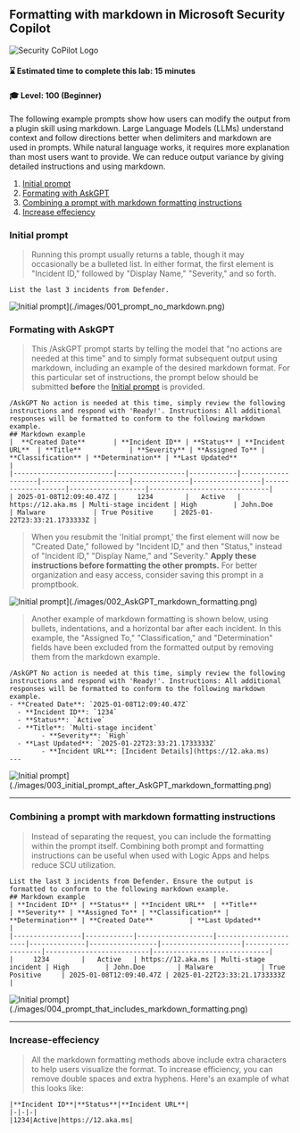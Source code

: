 ## Formatting with markdown in Microsoft Security Copilot

![Security CoPilot Logo](https://github.com/Azure/Copilot-For-Security/blob/main/Images/ic_fluent_copilot_64_64%402x.png)

#### ⌛ Estimated time to complete this lab: 15 minutes
#### 🎓 Level: 100 (Beginner)

The following example prompts show how users can modify the output from a plugin skill using markdown. Large Language Models (LLMs) understand context and follow directions better when delimiters and markdown are used in prompts. While natural language works, it requires more explanation than most users want to provide. We can reduce output variance by giving detailed instructions and using markdown.

1. [Initial prompt](#initial-prompt)
2. [Formating with AskGPT](#formating-with-askgpt)
3. [Combining a prompt with markdown formatting instructions](##combining-a-prompt-with-markdown-formatting-instructions)
4. [Increase effeciency](#increase-effeciency)

###  Initial prompt

> Running this prompt usually returns a table, though it may occasionally be a bulleted list. In either format, the first element is "Incident ID," followed by "Display Name," "Severity," and so forth.
```
List the last 3 incidents from Defender.
```
![Initial prompt](./images/001_prompt_no_markdown.png)](./images/001_prompt_no_markdown.png)

### Formating with AskGPT

> This /AskGPT prompt starts by telling the model that "no actions are needed at this time" and to simply format subsequent output using markdown, including an example of the desired markdown format. For this particular set of instructions, the prompt below should be submitted **before** the [Initial prompt](#initial-prompt) is provided.
```
/AskGPT No action is needed at this time, simply review the following instructions and respond with 'Ready!'. Instructions: All additional responses will be formatted to conform to the following markdown example.
## Markdown example
|  **Created Date**       | **Incident ID** | **Status** | **Incident URL**  | **Title**            | **Severity** | **Assigned To** | **Classification** | **Determination** | **Last Updated**             | 
|-------------------------|-----------------|------------|-------------------|----------------------|--------------|-----------------|--------------------|-------------------|------------------------------| 
| 2025-01-08T12:09:40.47Z |     1234        |   Active   | https://12.aka.ms | Multi-stage incident | High         | John.Doe        | Malware            | True Positive     | 2025-01-22T23:33:21.1733333Z |
```
> When you resubmit the 'Initial prompt,' the first element will now be "Created Date," followed by "Incident ID," and then "Status," instead of "Incident ID," "Display Name," and "Severity." **Apply these instructions before formatting the other prompts.** For better organization and easy access, consider saving this prompt in a promptbook.

![Initial prompt](./images/002_AskGPT_markdown_formatting.png)](./images/002_AskGPT_markdown_formatting.png)



> Another example of markdown formatting is shown below, using bullets, indentations, and a horizontal bar after each incident. In this example, the "Assigned To," "Classification," and "Determination" fields have been excluded from the formatted output by removing them from the markdown example.
```
/AskGPT No action is needed at this time, simply review the following instructions and respond with 'Ready!'. Instructions: All additional responses will be formatted to conform to the following markdown example.
- **Created Date**: `2025-01-08T12:09:40.47Z`
  - **Incident ID**: `1234`
  - **Status**: `Active`
  - **Title**: `Multi-stage incident`
        - **Severity**: `High`
  - **Last Updated**: `2025-01-22T23:33:21.1733333Z`
        - **Incident URL**: [Incident Details](https://12.aka.ms)
---
```

![Initial prompt](./images/003_initial_prompt_after_AskGPT_markdown_formatting.png)](./images/003_initial_prompt_after_AskGPT_markdown_formatting.png)

---


### Combining a prompt with markdown formatting instructions

> Instead of separating the request, you can include the formatting within the prompt itself. Combining both prompt and formatting instructions can be useful when used with Logic Apps and helps reduce SCU utilization.

 ```
List the last 3 incidents from Defender. Ensure the output is formatted to conform to the following markdown example.
## Markdown example
| **Incident ID** | **Status** | **Incident URL**  | **Title**            | **Severity** | **Assigned To** | **Classification** | **Determination** | **Created Date**         | **Last Updated**            | 
|-----------------|------------|-------------------|----------------------|--------------|-----------------|--------------------|-------------------|--------------------------|-----------------------------| 
|     1234        |   Active   | https://12.aka.ms | Multi-stage incident | High         | John.Doe        | Malware            | True Positive     | 2025-01-08T12:09:40.47Z | 2025-01-22T23:33:21.1733333Z |
```
![Initial prompt](./images/004_prompt_that_includes_markdown_formatting.png)](./images/004_prompt_that_includes_markdown_formatting.png)


---

### Increase-effeciency

> All the markdown formatting methods above include extra characters to help users visualize the format. To increase efficiency, you can remove double spaces and extra hyphens. Here's an example of what this looks like:

```
|**Incident ID**|**Status**|**Incident URL**|
|-|-|-|
|1234|Active|https://12.aka.ms|
```
